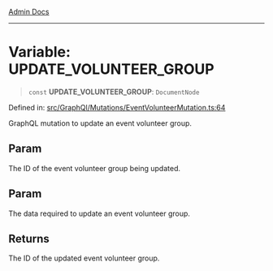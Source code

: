[Admin Docs](/)

***

# Variable: UPDATE\_VOLUNTEER\_GROUP

> `const` **UPDATE\_VOLUNTEER\_GROUP**: `DocumentNode`

Defined in: [src/GraphQl/Mutations/EventVolunteerMutation.ts:64](https://github.com/gautam-divyanshu/talawa-admin/blob/d5fea688542032271211cd43ee86c7db0866bcc0/src/GraphQl/Mutations/EventVolunteerMutation.ts#L64)

GraphQL mutation to update an event volunteer group.

## Param

The ID of the event volunteer group being updated.

## Param

The data required to update an event volunteer group.

## Returns

The ID of the updated event volunteer group.
